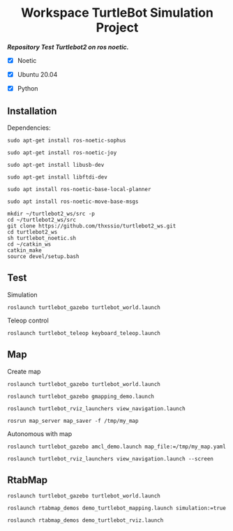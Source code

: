 <h1 align="center">
 Workspace TurtleBot Simulation Project
</h1>


***Repository Test Turtlebot2 on ros noetic.***



- [x] Noetic
- [x] Ubuntu 20.04
- [x] Python


## Installation

Dependencies:
 
```
sudo apt-get install ros-noetic-sophus
```
```
sudo apt-get install ros-noetic-joy
```

```
sudo apt-get install libusb-dev
```

```
sudo apt-get install libftdi-dev
```

```
sudo apt install ros-noetic-base-local-planner
```
```
sudo apt install ros-noetic-move-base-msgs
```

```
mkdir ~/turtlebot2_ws/src -p
cd ~/turtlebot2_ws/src
git clone https://github.com/thxssio/turtlebot2_ws.git
cd turtlebot2_ws
sh turtlebot_noetic.sh
cd ~/catkin_ws
catkin_make
source devel/setup.bash
```

## Test

Simulation

```
roslaunch turtlebot_gazebo turtlebot_world.launch
```

Teleop control

```
roslaunch turtlebot_teleop keyboard_teleop.launch
```

## Map

Create map
```
roslaunch turtlebot_gazebo turtlebot_world.launch
```
```
roslaunch turtlebot_gazebo gmapping_demo.launch
```

```
roslaunch turtlebot_rviz_launchers view_navigation.launch
```

```
rosrun map_server map_saver -f /tmp/my_map
```

Autonomous with map 
```
roslaunch turtlebot_gazebo amcl_demo.launch map_file:=/tmp/my_map.yaml
```

```
roslaunch turtlebot_rviz_launchers view_navigation.launch --screen
```

## RtabMap

```
roslaunch turtlebot_gazebo turtlebot_world.launch 
```
```
roslaunch rtabmap_demos demo_turtlebot_mapping.launch simulation:=true
```

```
roslaunch rtabmap_demos demo_turtlebot_rviz.launch 
```

